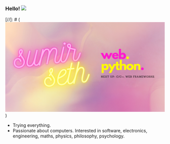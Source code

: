 ### Hello! <img src="https://raw.githubusercontent.com/MartinHeinz/MartinHeinz/master/wave.gif" width="30px">
[//]: # (![Header](https://github.com/SumirSeth/sumirseth/blob/main/vibes.png?raw=true))
- Trying everything. 
- Passionate about computers. Interested in software, electronics, engineering, maths, physics, philosophy, psychology.
